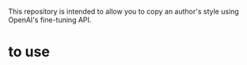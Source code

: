 This repository is intended to allow you to copy an author's style using OpenAI's fine-tuning API. 

# to use
